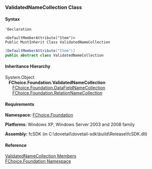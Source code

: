 ﻿### ValidatedNameCollection Class

#### Syntax

```vbnet
'Declaration

<DefaultMemberAttribute("Item")>
Public MustInherit Class ValidatedNameCollection 
```

```csharp
[DefaultMemberAttribute("Item")]
public abstract class ValidatedNameCollection 
```

#### Inheritance Hierarchy

System.Object  
   **FChoice.Foundation.ValidatedNameCollection**  
      [FChoice.Foundation.DataFieldNameCollection](fcSDK~FChoice.Foundation.DataFieldNameCollection.md)  
      [FChoice.Foundation.RelationNameCollection](fcSDK~FChoice.Foundation.RelationNameCollection.md)  

#### Requirements

**Namespace:** [FChoice.Foundation](fcSDK~FChoice.Foundation_namespace.md)

**Platforms:** Windows XP, Windows Server 2003 and 2008 family

**Assembly:** fcSDK (in C:\\dovetail\\dovetail-sdk\\build\\Release\\fcSDK.dll)



#### Reference

[ValidatedNameCollection Members](fcSDK~FChoice.Foundation.ValidatedNameCollection_members.md)  
[FChoice.Foundation Namespace](fcSDK~FChoice.Foundation_namespace.md)